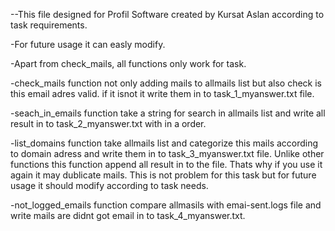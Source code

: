 --This file designed for Profil Software created by Kursat Aslan  according to task requirements. 

-For future usage it can easly modify. 

-Apart from check_mails, all functions only work for task.

-check_mails function not only adding mails to allmails list but also check is this email adres valid. if it isnot it write them in to task_1_myanswer.txt file. 

-seach_in_emails function take a string for search in allmails list and write all result in to task_2_myanswer.txt with in a order.

-list_domains function take allmails list and categorize this mails according to domain adress and write them in to task_3_myanswer.txt file. Unlike other functions this
  function append all result in to the file. Thats why if you use it again it may dublicate mails. This is not problem for this task but for future usage it should modify according to task needs. 
  
-not_logged_emails function compare allmasils with emai-sent.logs file and write mails are didnt got email in to task_4_myanswer.txt.
